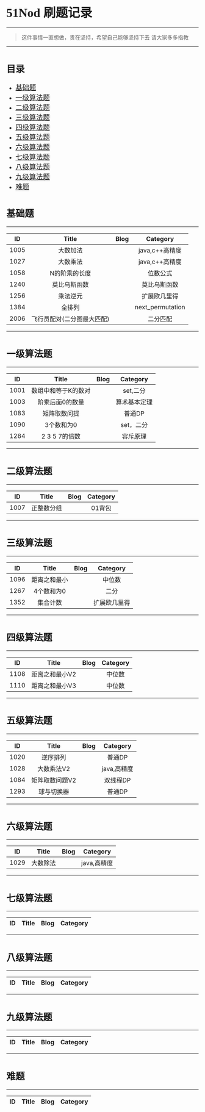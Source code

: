 # <font face="微软雅黑" size=6>51Nod 刷题记录</font>
---
> 这件事情一直想做，贵在坚持，希望自己能够坚持下去
> 请大家多多指教
---
# <font face="微软雅黑" size=5>目录</font> #
* <font size=4>[基础题](#0)</font>
* <font size=4>[一级算法题](#1)</font>
* <font size=4>[二级算法题](#2)</font>
* <font size=4>[三级算法题](#3)</font>
* <font size=4>[四级算法题](#4)</font>
* <font size=4>[五级算法题](#5)</font>
* <font size=4>[六级算法题](#6)</font>
* <font size=4>[七级算法题](#7)</font>
* <font size=4>[八级算法题](#8)</font>
* <font size=4>[九级算法题](#9)</font>
* <font size=4>[难题](#10)</font>

## <h1 id="0"><font face="微软雅黑" size=5>基础题</font></h1> ##
---
|  ID  |           Title            | Blog |     Category     |
|:----:|:--------------------------:|:----:|:----------------:|
| 1005 |          大数加法          |      |  java,c++高精度  |
| 1027 |          大数乘法          |      |  java,c++高精度  |
| 1058 |       N的阶乘的长度        |      |     位数公式     |
| 1240 |        莫比乌斯函数        |      |   莫比乌斯函数   |
| 1256 |          乘法逆元          |      |   扩展欧几里得   |
| 1384 |           全排列           |      | next_permutation |
| 2006 | 飞行员配对(二分图最大匹配) |      |     二分匹配     |


---
## <h1 id="1"><font face="微软雅黑" size=5>一级算法题</font></h1> ##
---
|  ID  |        Title        | Blog |   Category   |
|:----:|:-------------------:|:----:|:------------:|
| 1001 | 数组中和等于K的数对 |      |   set,二分   |
| 1003 |   阶乘后面0的数量   |      | 算术基本定理 |
| 1083 |    矩阵取数问提     |      |    普通DP    |
| 1090 |     3个数和为0      |      |  set，二分   |
| 1284 |    2 3 5 7的倍数    |      |   容斥原理   |

---
## <h1 id="2"><font face="微软雅黑" size=5>二级算法题</font></h1> ##
---
|  ID  |      Title      | Blog | Category |
|:----:|:---------------:|:----:|:--------:|
| 1007 | 正整数分组 |      |  01背包  |
---
## <h1 id="3"><font face="微软雅黑" size=5>三级算法题</font></h1> ##
---
|  ID  |    Title     | Blog |   Category   |
|:----:|:------------:|:----:|:------------:|
| 1096 | 距离之和最小 |      |    中位数    |
| 1267 |  4个数和为0  |      |     二分     |
| 1352 |   集合计数   |      | 扩展欧几里得 |
---
## <h1 id="4"><font face="微软雅黑" size=5>四级算法题</font></h1> ##
---
|  ID  |     Title      | Blog | Category |
|:----:|:--------------:|:----:|:--------:|
| 1108 | 距离之和最小V2 |      |  中位数  |
| 1110 | 距离之和最小V3 |      |  中位数  |
---
## <h1 id="5"><font face="微软雅黑" size=5>五级算法题</font></h1> ##
---
|  ID  |     Title      | Blog |  Category   |
|:----:|:--------------:|:----:|:-----------:|
| 1020 |    逆序排列    |      |   普通DP    |
| 1028 |   大数乘法V2   |      | java,高精度 |
| 1084 | 矩阵取数问题V2 |      |  双线程DP   |
| 1293 |   球与切换器   |      |   普通DP    |
---
## <h1 id="6"><font face="微软雅黑" size=5>六级算法题</font></h1> ##
---
|  ID  |  Title   | Blog |  Category   |
|:----:|:--------:|:----:|:-----------:|
| 1029 | 大数除法 |      | java,高精度 |
---
## <h1 id="7"><font face="微软雅黑" size=5>七级算法题</font></h1> ##
---
| ID  | Title | Blog | Category |
|:---:|:-----:|:----:|:--------:|

---
## <h1 id="8"><font face="微软雅黑" size=5>八级算法题</font></h1> ##
---
| ID  | Title | Blog | Category |
|:---:|:-----:|:----:|:--------:|

---
## <h1 id="9"><font face="微软雅黑" size=5>九级算法题</font></h1> ##
---
| ID  | Title | Blog | Category |
|:---:|:-----:|:----:|:--------:|

---
## <h1 id="10"><font face="微软雅黑" size=5>难题</font></h1> ##
---
|  ID  |  Title   | Blog |  Category   |
|:----:|:--------:|:----:|:-----------:|
